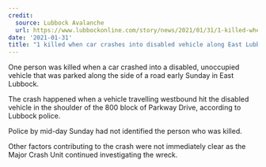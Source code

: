 ```yaml
---
credit:
  source: Lubbock Avalanche
  url: https://www.lubbockonline.com/story/news/2021/01/31/1-killed-when-car-crashes-into-disabled-vehicle-along-east-lubbock-roadway/4331869001/
date: '2021-01-31'
title: "1 killed when car crashes into disabled vehicle along East Lubbock roadway"
---
```

One person was killed when a car crashed into a disabled, unoccupied vehicle that was parked along the side of a road early Sunday in East Lubbock.

The crash happened when a vehicle travelling westbound hit the disabled vehicle in the shoulder of the 800 block of Parkway Drive, according to Lubbock police.

Police by mid-day Sunday had not identified the person who was killed.

Other factors contributing to the crash were not immediately clear as the Major Crash Unit continued investigating the wreck.

